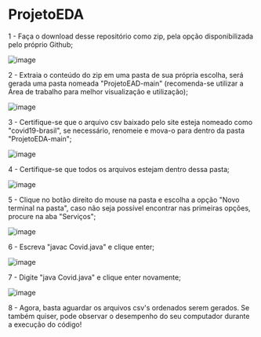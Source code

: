 # ProjetoEDA

1 - Faça o download desse repositório como zip, pela opção disponibilizada pelo próprio Github;

![image](https://user-images.githubusercontent.com/88672689/131893488-fbaac9b3-9426-4b05-9a7c-6bebf8855a7e.png)

2 - Extraia o conteúdo do zip em uma pasta de sua própria escolha, será gerada uma pasta nomeada "ProjetoEAD-main" (recomenda-se utilizar a Área de trabalho para melhor visualização e utilização);

![image](https://user-images.githubusercontent.com/88672689/131894355-7aa5b1f2-dd26-46a4-8fc3-1b1577d52291.png)

3 - Certifique-se que o arquivo csv baixado pelo site esteja nomeado como "covid19-brasil", se necessário, renomeie e mova-o para dentro da pasta "ProjetoEDA-main";

![image](https://user-images.githubusercontent.com/88672689/131893887-2fff51da-64e1-4730-89bd-416accdabafa.png)

4 - Certifique-se que todos os arquivos estejam dentro dessa pasta;

![image](https://user-images.githubusercontent.com/88672689/131894006-60ae1ad8-b220-4534-bcd9-3b64a27ebdce.png)

5 - Clique no botão direito do mouse na pasta e escolha a opção "Novo terminal na pasta", caso não seja possível encontrar nas primeiras opções, procure na aba "Serviços";

![image](https://user-images.githubusercontent.com/88672689/131893088-2aa58673-ff89-460d-9c48-28ef6cd257e8.png)

6 - Escreva "javac Covid.java" e clique enter;

![image](https://user-images.githubusercontent.com/88672689/131893301-d6bb7a02-8dd5-48c4-a216-966b24634c37.png)

7 - Digite "java Covid.java" e clique enter novamente;

![image](https://user-images.githubusercontent.com/88672689/131893341-d12bd937-9466-4f5e-aa1d-9f73781df305.png)

8 - Agora, basta aguardar os arquivos csv's ordenados serem gerados. Se também quiser, pode observar o desempenho do seu computador durante a execução do código!
